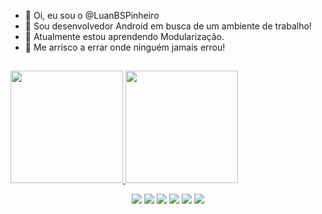 - 👋 Oi, eu sou o @LuanBSPinheiro
- 👀 Sou desenvolvedor Android em busca de um ambiente de trabalho!
- 🌱 Atualmente estou aprendendo Modularização.
- 💞️ Me arrisco a errar onde ninguém jamais errou!
##
<div>
  <a href="https://github.com/LuanBSPinheiro">
    <img height="180em" src="https://github-readme-stats.vercel.app/api?username=LuanBSPinheiro&show_icons=true&theme=blueberry&include_all_commits=true&count_private=true"/>
    <img height="180em" src="https://github-readme-stats.vercel.app/api/top-langs/?username=LuanBSPinheiro&theme=blueberry"/></a>
</div>
<p align="center">
  <a href= "https://wa.me/5561985055826">
    <img src="https://img.shields.io/badge/WhatsApp-25D366?style=for-the-badge&logo=whatsapp&logoColor=white"></a>
  <a href="https://linkedin.com/in/luanbspinheiro">
    <img src="https://img.shields.io/badge/LinkedIn-0077B5?style=for-the-badge&logo=linkedin&logoColor=white"></a>
  <a href="mailto:luanspinheiro@gmail.com">
    <img src="https://img.shields.io/badge/Gmail-D14836?style=for-the-badge&logo=gmail&logoColor=white"></a>
  <a href="https://github.com/LuanBSPinheiro">
    <img src="https://img.shields.io/badge/GitHub-100000?style=for-the-badge&logo=github&logoColor=white"></a>
  <a href="https://kotlinlang.org">
    <img src="https://img.shields.io/badge/Android-3DDC84?style=for-the-badge&logo=android&logoColor=white"></a>
  <a href="https://kotlinlang.org">
    <img src="https://img.shields.io/badge/Kotlin-0095D5?&style=for-the-badge&logo=kotlin&logoColor=white"></a>
</p>
